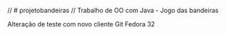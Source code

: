 // # projetobandeiras
// Trabalho de OO com Java - Jogo das bandeiras

Alteração de teste com novo cliente Git Fedora 32
